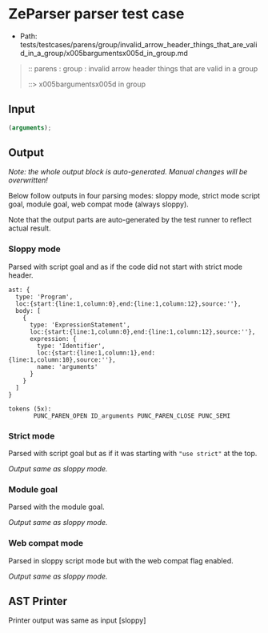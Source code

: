 # ZeParser parser test case

- Path: tests/testcases/parens/group/invalid_arrow_header_things_that_are_valid_in_a_group/x005bargumentsx005d_in_group.md

> :: parens : group : invalid arrow header things that are valid in a group
>
> ::> x005bargumentsx005d in group

## Input

`````js
(arguments);
`````

## Output

_Note: the whole output block is auto-generated. Manual changes will be overwritten!_

Below follow outputs in four parsing modes: sloppy mode, strict mode script goal, module goal, web compat mode (always sloppy).

Note that the output parts are auto-generated by the test runner to reflect actual result.

### Sloppy mode

Parsed with script goal and as if the code did not start with strict mode header.

`````
ast: {
  type: 'Program',
  loc:{start:{line:1,column:0},end:{line:1,column:12},source:''},
  body: [
    {
      type: 'ExpressionStatement',
      loc:{start:{line:1,column:0},end:{line:1,column:12},source:''},
      expression: {
        type: 'Identifier',
        loc:{start:{line:1,column:1},end:{line:1,column:10},source:''},
        name: 'arguments'
      }
    }
  ]
}

tokens (5x):
       PUNC_PAREN_OPEN ID_arguments PUNC_PAREN_CLOSE PUNC_SEMI
`````

### Strict mode

Parsed with script goal but as if it was starting with `"use strict"` at the top.

_Output same as sloppy mode._

### Module goal

Parsed with the module goal.

_Output same as sloppy mode._

### Web compat mode

Parsed in sloppy script mode but with the web compat flag enabled.

_Output same as sloppy mode._

## AST Printer

Printer output was same as input [sloppy]